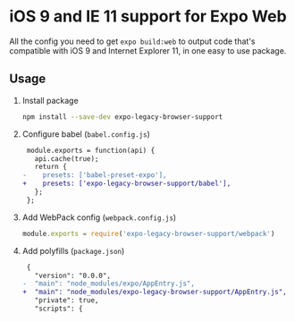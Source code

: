 # iOS 9 and IE 11 support for Expo Web

All the config you need to get `expo build:web` to output code that's compatible with iOS 9 and Internet Explorer 11, in one easy to use package.

## Usage

1. Install package

    ```sh
    npm install --save-dev expo-legacy-browser-support
    ```

2. Configure babel (`babel.config.js`)

    ```diff
     module.exports = function(api) {
       api.cache(true);
       return {
    -    presets: ['babel-preset-expo'],
    +    presets: ['expo-legacy-browser-support/babel'],
       };
     };
    ```

3. Add WebPack config (`webpack.config.js`)

    ```js
    module.exports = require('expo-legacy-browser-support/webpack')
    ```

4. Add polyfills (`package.json`)

    ```diff
     {
       "version": "0.0.0",
    -  "main": "node_modules/expo/AppEntry.js",
    +  "main": "node_modules/expo-legacy-browser-support/AppEntry.js",
       "private": true,
       "scripts": {
    ```

